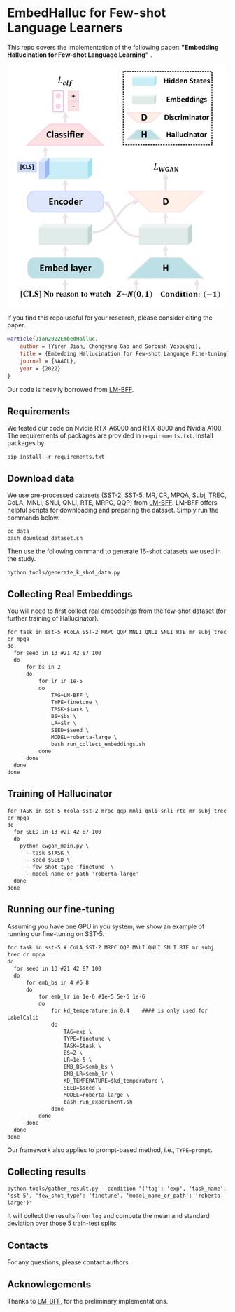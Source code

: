 # EmbedHalluc for Few-shot Language Learners

This repo covers the implementation of the following paper:  **"Embedding Hallucination for Few-shot Language Learning"** .

<img src="figures/overview.png" width="500">

If you find this repo useful for your research, please consider citing the paper.
```bibtex
@article{Jian2022EmbedHalluc,
    author = {Yiren Jian, Chongyang Gao and Soroush Vosoughi},
    title = {Embedding Hallucination for Few-shot Language Fine-tuning},
    journal = {NAACL},
    year = {2022}
}
```


Our code is  heavily borrowed from [LM-BFF](https://github.com/princeton-nlp/LM-BFF).

## Requirements

We tested our code on Nvidia RTX-A6000 and RTX-8000 and Nvidia A100. The requirements of packages are provided in `requirements.txt`. Install packages by
```shell
pip install -r requirements.txt
```

## Download data
We use pre-processed datasets (SST-2, SST-5, MR, CR, MPQA, Subj, TREC, CoLA, MNLI, SNLI, QNLI, RTE, MRPC, QQP) from  [LM-BFF](https://github.com/princeton-nlp/LM-BFF). LM-BFF offers helpful scripts for downloading and preparing the dataset. Simply run the commands below.
```shell
cd data
bash download_dataset.sh
```
Then use the following command to generate 16-shot datasets we used in the study.
```shell
python tools/generate_k_shot_data.py
```

## Collecting Real Embeddings
You will need to first collect real embeddings from the few-shot dataset (for further training of Hallucinator).
```shell
for task in sst-5 #CoLA SST-2 MRPC QQP MNLI QNLI SNLI RTE mr subj trec cr mpqa
do
  for seed in 13 #21 42 87 100
  do
      for bs in 2
      do
          for lr in 1e-5
          do
              TAG=LM-BFF \
              TYPE=finetune \
              TASK=$task \
              BS=$bs \
              LR=$lr \
              SEED=$seed \
              MODEL=roberta-large \
              bash run_collect_embeddings.sh
          done
      done
  done
done
```

## Training of Hallucinator
```shell
for TASK in sst-5 #cola sst-2 mrpc qqp mnli qnli snli rte mr subj trec cr mpqa
do
  for SEED in 13 #21 42 87 100
  do
    python cwgan_main.py \
      --task $TASK \
      --seed $SEED \
      --few_shot_type 'finetune' \
      --model_name_or_path 'roberta-large'
  done
done
```

## Running our fine-tuning
Assuming you have one GPU in you system, we show an example of running our fine-tuning on SST-5.

```shell
for task in sst-5 # CoLA SST-2 MRPC QQP MNLI QNLI SNLI RTE mr subj trec cr mpqa
do
  for seed in 13 #21 42 87 100
  do
      for emb_bs in 4 #6 8
      do
          for emb_lr in 1e-6 #1e-5 5e-6 1e-6
          do
              for kd_temperature in 0.4    #### is only used for LabelCalib
              do
                  TAG=exp \
                  TYPE=finetune \
                  TASK=$task \
                  BS=2 \
                  LR=1e-5 \
                  EMB_BS=$emb_bs \
                  EMB_LR=$emb_lr \
                  KD_TEMPERATURE=$kd_temperature \
                  SEED=$seed \
                  MODEL=roberta-large \
                  bash run_experiment.sh
              done
          done
      done
  done
done
```
Our framework also applies to prompt-based method, i.e., ```TYPE=prompt```.


## Collecting results
```
python tools/gather_result.py --condition "{'tag': 'exp', 'task_name': 'sst-5', 'few_shot_type': 'finetune', 'model_name_or_path': 'roberta-large'}"
```
It will collect the results from ```log``` and compute the mean and standard deviation over those 5 train-test splits.

## Contacts
For any questions, please contact authors.


## Acknowlegements
Thanks to [LM-BFF](https://github.com/princeton-nlp/LM-BFF), for the preliminary implementations.
